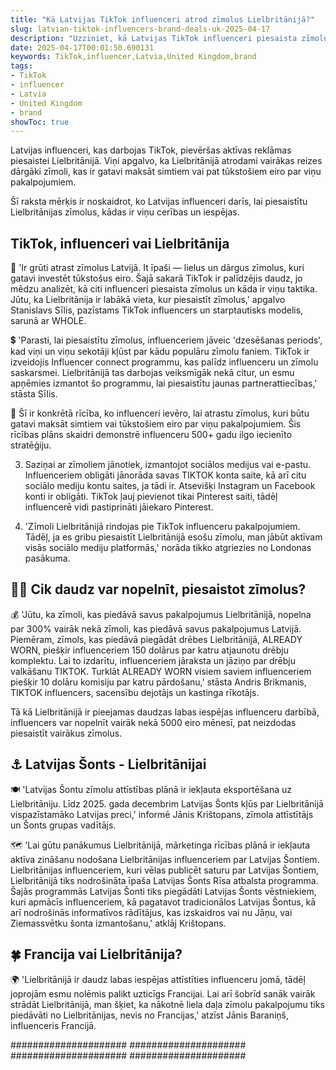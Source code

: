 ```yaml
---
title: "Kā Latvijas TikTok influenceri atrod zīmolus Lielbritānijā?"
slug: latvian-tiktok-influencers-brand-deals-uk-2025-04-17
description: "Uzziniet, kā Latvijas TikTok influenceri piesaista zīmolus un atbalstītājus Lielbritānijā un kādas ir viņu iespējas turpmākajā attīstībā."
date: 2025-04-17T00:01:50.690131
keywords: TikTok,influencer,Latvia,United Kingdom,brand
tags:
- TikTok
- influencer
- Latvia
- United Kingdom
- brand
showToc: true
---
```


Latvijas influenceri, kas darbojas TikTok, pievēršas aktīvas reklāmas piesaistei Lielbritānijā. Viņi apgalvo, ka Lielbritānijā atrodami vairākas reizes dārgāki zīmoli, kas ir gatavi maksāt simtiem vai pat tūkstošiem eiro par viņu pakalpojumiem. 

Šī raksta mērķis ir noskaidrot, ko Latvijas influenceri darīs, lai piesaistītu Lielbritānijas zīmolus, kādas ir viņu cerības un iespējas.

## TikTok, influenceri vai Lielbritānija

📱 'Ir grūti atrast zīmolus Latvijā. It īpaši — lielus un dārgus zīmolus, kuri gatavi investēt tūkstošus eiro. Šajā sakarā TikTok ir palīdzējis daudz, jo mēdzu analizēt, kā citi influenceri piesaista zīmolus un kāda ir viņu taktika. Jūtu, ka Lielbritānija ir labākā vieta, kur piesaistīt zīmolus,' apgalvo Stanislavs Sīlis, pazīstams TikTok influencers un starptautisks modelis, sarunā ar WHOLE.

💲 'Parasti, lai piesaistītu zīmolus, influenceriem jāveic 'dzesēšanas periods', kad viņi un viņu sekotāji kļūst par kādu populāru zīmolu faniem. TikTok ir izveidojis Influencer connect programmu, kas palīdz influenceru un zīmolu saskarsmei. Lielbritānijā tas darbojas veiksmīgāk nekā citur, un esmu apņēmies izmantot šo programmu, lai piesaistītu jaunas partnerattiecības,' stāsta Sīlis.

💼 Šī ir konkrētā rīcība, ko influenceri ievēro, lai atrastu zīmolus, kuri būtu gatavi maksāt simtiem vai tūkstošiem eiro par viņu pakalpojumiem. Šis rīcības plāns skaidri demonstrē influenceru 500+ gadu ilgo iecienīto stratēģiju.

3. Saziņai ar zīmoliem jānotiek, izmantojot sociālos medijus vai e-pastu. Influenceriem obligāti jānorāda savas TIKTOK konta saite, kā arī citu sociālo mediju kontu saites, ja tādi ir. Atsevišķi Instagram un Facebook konti ir obligāti. TikTok ļauj pievienot tikai Pinterest saiti, tādēļ influencerē vidi pastiprināti jāiekaro Pinterest.

4. 'Zīmoli Lielbritānijā rindojas pie TikTok influenceru pakalpojumiem. Tādēļ, ja es gribu piesaistīt Lielbritānijā esošu zīmolu, man jābūt aktīvam visās sociālo mediju platformās,' norāda tikko atgriezies no Londonas pasākuma.

## 🏴‍☠️ Cik daudz var nopelnīt, piesaistot zīmolus?

💰 'Jūtu, ka zīmoli, kas piedāvā savus pakalpojumus Lielbritānijā, nopelna par 300% vairāk nekā zīmoli, kas piedāvā savus pakalpojumus Latvijā. Piemēram, zīmols, kas piedāvā piegādāt drēbes Lielbritānijā, ALREADY WORN, piešķir influenceriem 150 dolārus par katru atjaunotu drēbju komplektu. Lai to izdarītu, influenceriem jāraksta un jāziņo par drēbju valkāšanu TIKTOK. Turklāt ALREADY WORN visiem saviem influenceriem piešķir 10 dolāru komisiju par katru pārdošanu,' stāsta Andris Brikmanis, TIKTOK influencers, sacensību dejotājs un kastinga rīkotājs.

Tā kā Lielbritānijā ir pieejamas daudzas labas iespējas influenceru darbībā, influencers var nopelnīt vairāk nekā 5000 eiro mēnesī, pat neizdodas piesaistīt vairākus zīmolus.

## ⚓️ Latvijas Šonts - Lielbritānijai

🍽️ 'Latvijas Šontu zīmolu attīstības plānā ir iekļauta eksportēšana uz Lielbritāniju. Līdz 2025. gada decembrim Latvijas Šonts kļūs par Lielbritānijā vispazīstamāko Latvijas preci,' informē Jānis Krištopans, zīmola attīstītājs un Šonts grupas vadītājs.

🗺️ 'Lai gūtu panākumus Lielbritānijā, mārketinga rīcības plānā ir iekļauta aktīva zināšanu nodošana Lielbritānijas influenceriem par Latvijas Šontiem. Lielbritānijas influenceriem, kuri vēlas publicēt saturu par Latvijas Šontiem, Lielbritānijā tiks nodrošināta īpaša Latvijas Šonts Rīsa atbalsta programma. Šajās programmās Latvijas Šonti tiks piegādāti Latvijas Šonts vēstniekiem, kuri apmācīs influenceriem, kā pagatavot tradicionālos Latvijas Šontus, kā arī nodrošinās informatīvos rādītājus, kas izskaidros vai nu Jāņu, vai Ziemassvētku šonta izmantošanu,' atklāj Krištopans.

## 🍀 Francija vai Lielbritānija?

🌍 'Lielbritānijā ir daudz labas iespējas attīstīties influenceru jomā, tādēļ joprojām esmu nolēmis palikt uzticīgs Francijai. Lai arī šobrīd sanāk vairāk strādāt Lielbritānijā, man šķiet, ka nākotnē liela daļa zīmolu pakalpojumu tiks piedāvāti no Lielbritānijas, nevis no Francijas,' atzīst Jānis Baraniņš, influenceris Francijā.

#####################
#####################
#####################
#####################